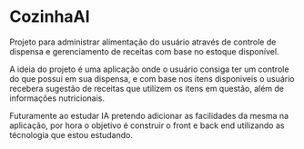 # CozinhaAI
Projeto para administrar alimentação do usuário através de controle de dispensa e gerenciamento de receitas com base no estoque disponível.

A ideia do projeto é uma aplicação onde o usuário consiga ter um controle do que possui em sua dispensa, e com base nos itens disponiveis
o usuário recebera sugestão de receitas que utilizem os itens em questão, além de informações nutricionais. 

Futuramente ao estudar IA pretendo adicionar as facilidades da mesma na aplicação, por hora o objetivo é construir o front e back
end utilizando as técnologia que estou estudando.
